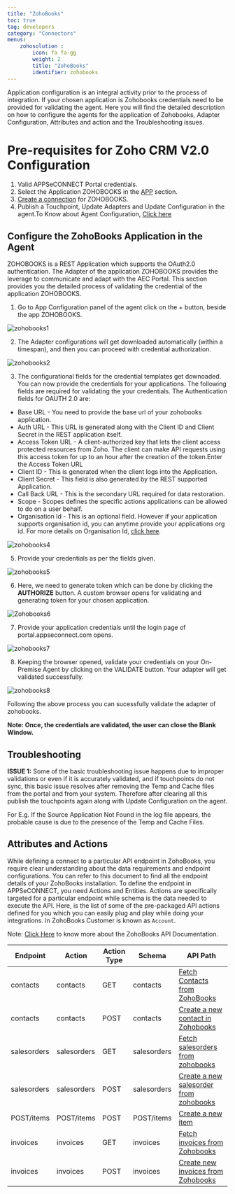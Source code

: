 ```yaml
---
title: "ZohoBooks"
toc: true
tag: developers
category: "Connectors"
menus: 
    zohosolution : 
        icon: fa fa-gg
        weight: 2
        title: "ZohoBooks"
        identifier: zohobooks
---
```


Application configuration is an integral activity prior to the process of integration. If your chosen application 
is Zohobooks credentials need to be provided for validating the agent. Here you will find the detailed description 
on how to configure the agents for the application of Zohobooks, Adapter Configuration, Attributes and action and the 
Troubleshooting issues.

# Pre-requisites for Zoho CRM V2.0 Configuration 

1.	Valid APPSeCONNECT Portal credentials.
2.	Select the Application ZOHOBOOKS in the [APP](/getting%20started/configurations/#process-of-choosing-app) section.
3.	[Create a connection](/getting%20started/configurations-for-integration/#configuring-connector-while-creating-connection) for ZOHOBOOKS.
4.	Publish a Touchpoint, Update Adapters and Update Configuration in the agent.To Know about Agent Configuration, [Click here](/deployment/Deployment-Configuration/)

## Configure the ZohoBooks Application in the Agent

ZOHOBOOKS is a REST Application which supports the OAuth2.0 authentication. The Adapter of the application 
ZOHOBOOKS provides the leverage to communicate and adapt with the AEC Portal. This section provides you the detailed process of validating the
credential of the application ZOHOBOOKS.

1) Go to App Configuration panel of the agent click on the + button, beside the app ZOHOBOOKS.  

![zohobooks1](/staticfiles/connectors/media/application-connector/zohobooks1.png)

2) The Adapter configurations will get downloaded automatically (within a timespan), and then you can proceed with credential authorization.

![zohobooks2](/staticfiles/connectors/media/application-connector/zohobooks2.PNG)

3) The configurational fields for the credential templates get downoaded. You can now provide the credentials for your applications. The following fields are required for validating the your credentials. The Authentication fields for OAUTH 2.0 are:

- Base URL - You need to provide the base url of your zohobooks application.
- Auth URL - This URL is generated along with the Client ID and Client Secret in the REST application itself.
- Access Token URL - A client-authorized key that lets the client access protected resources from Zoho. The client can make API requests using this access token for up to an hour after the creation of the token.Enter the Access Token URL
- Client ID - This is generated when the client logs into the Application.
- Client Secret - This field is also generated by the REST supported Application.
- Call Back URL - This is the secondary URL required for data restoration.
- Scope - Scopes defines the specific actions applications can be allowed to do on a user behalf.
- Organisation Id - This is an optional field. However if your application supports organisation id, you can anytime provide your applications org id. For more details on Organisation Id, [click here](https://www.zoho.com/books/api/v3/#organization-id).

![zohobooks4](/staticfiles/connectors/media/application-connector/zohobooks4.PNG)

5) Provide your credentials as per the fields given.

![zohobooks5](/staticfiles/connectors/media/application-connector/zohobooks5.PNG)

6) Here, we need to generate token which can be done by clicking the **AUTHORIZE** button. A custom browser opens for validating and generating token for your chosen application.

![Zohobooks6](/staticfiles/connectors/media/technology-connector/custombrowser1.png)

7) Provide your application credentials until the login page of portal.appseconnect.com opens.

![zohobooks7](/staticfiles/connectors/media/technology-connector/custombrowser2.png)

8) Keeping the browser opened, validate your credentials on your On-Premise Agent by clicking on the VALIDATE button. Your adapter will get validated successfully.

![zohobooks8](/staticfiles/connectors/media/application-connector/zohobooks8.PNG)

Following the above process you can sucessfully validate the adapter of zohobooks.

**Note: Once, the credentials are validated, the user can close the Blank Window.** 

## Troubleshooting

**ISSUE 1:**
Some of the basic troubleshooting issue happens due to improper validations or even if it is accurately validated,
and if touchpoints do not sync, this basic issue resolves after removing the Temp and Cache files from the 
portal and from your system. Therefore after clearing all this publish the touchpoints again along with 
Update Configuration on the agent.

For E.g. If the Source Application Not Found in the log file appears, the probable cause is due to the presence of the Temp and Cache Files.


## Attributes and Actions

While defining a connect to a particular API endpoint in ZohoBooks, you require clear understanding about the data requirements 
and endpoint configurations. You can refer to this document to find all the endpoint details of your ZohoBooks installation. 
To define the endpoint in APPSeCONNECT, you need Actions and Entities. Actions are specifically targeted for a particular 
endpoint while schema is the data needed to execute the API. Here, is the list of some of the pre-packaged API actions defined 
for you which you can easily plug and play while doing your integrations. In ZohoBooks Customer is known as `Account`.

Note: [Click Here](https://www.zoho.com/books/api/v3/#multidc) to know more about the ZohoBooks API Documentation.

|Endpoint|Action|Action Type|Schema|API Path|
|---|---|---|---|------|
|contacts|contacts|GET|contacts|[Fetch Contacts from ZohoBooks](https://www.zoho.com/books/api/v3/#Contacts_Get_Contact)|
|contacts|contacts|POST|contacts|[Create a new contact in Zohobooks](https://www.zoho.com/books/api/v3/#Contacts_Create_a_Contact)|
|salesorders|salesorders|GET|salesorders|[Fetch salesorders from zohobooks](https://www.zoho.com/books/api/v3/#Sales-Order_Get_a_sales_order)|
|salesorders|salesorders|POST|salesorders|[Create a new salesorder from zohobooks](https://www.zoho.com/books/api/v3/#Sales-Order_Create_a_sales_order)|
|POST/items|POST/items|POST|POST/items|[Create a new item](https://www.zoho.com/books/api/v3/#Items_Create_an_Item)|
|invoices|invoices|GET|invoices|[Fetch invoices from Zohobooks](https://www.zoho.com/books/api/v3/#Invoices_Get_an_invoice)|
|invoices|invoices|POST|invoices|[Create new invoices from Zohobooks](https://www.zoho.com/books/api/v3/#Invoices_Create_an_invoice)|






